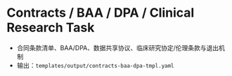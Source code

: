 # Contracts / BAA / DPA / Clinical Research Task

- 合同条款清单、BAA/DPA、数据共享协议、临床研究协定/伦理条款与退出机制
- 输出：`templates/output/contracts-baa-dpa-tmpl.yaml`
